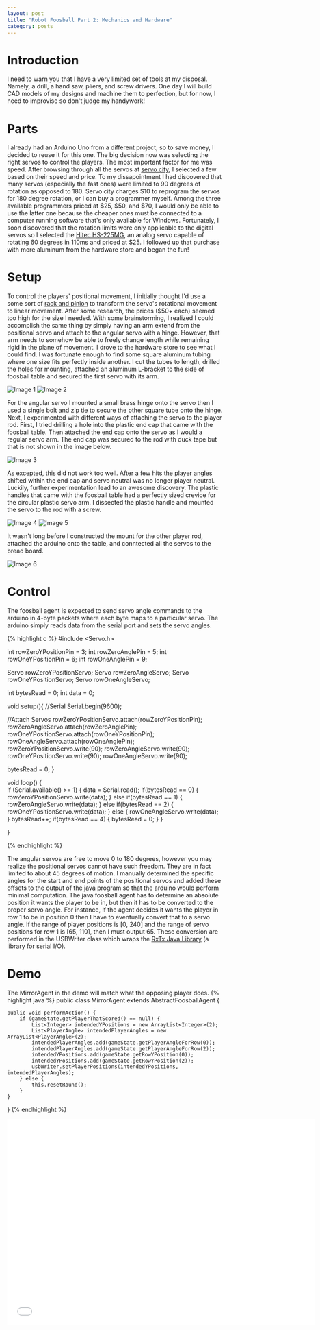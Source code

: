 ```yaml
---
layout: post
title: "Robot Foosball Part 2: Mechanics and Hardware"
category: posts
---
```


# Introduction

I need to warn you that I have a very limited set of tools at my disposal. Namely, a drill, a hand saw, pliers, and screw drivers. One day I will build CAD models of my designs and machine them to perfection, but for now, I need to improvise so don't judge my handywork!

# Parts

I already had an Arduino Uno from a different project, so to save money, I decided to reuse it for this one. The big decision now was selecting the right servos to control the players. The most important factor for me was speed. After browsing through all the servos at [servo city][servos], I selected a few based on their speed and price. To my dissapointment I had discovered that many servos (especially the fast ones) were limited to 90 degrees of rotation as opposed to 180. Servo city charges $10 to reprogram the servos for 180 degree rotation, or I can buy a programmer myself. Among the three available programmers priced at $25, $50, and $70, I would only be able to use the latter one because the cheaper ones must be connected to a computer running software that's only available for Windows. Fortunately, I soon discovered that the rotation limits were only applicable to the digital servos so I selected the [Hitec HS-225MG][servo], an analog servo capable of rotating 60 degrees in 110ms and priced at $25. I followed up that purchase with more aluminum from the hardware store and began the fun!

# Setup

To control the players' positional movement, I initially thought I'd use a some sort of [rack and pinion][pinion] to transform the servo's rotational movement to linear movement. After some research, the prices ($50+ each) seemed too high for the size I needed. With some brainstorming, I realized I could accomplish the same thing by simply having an arm extend from the positional servo and attach to the angular servo with a hinge. However, that arm needs to somehow be able to freely change length while remaining rigid in the plane of movement. I drove to the hardware store to see what I could find. I was fortunate enough to find some square aluminum tubing where one size fits perfectly inside another. I cut the tubes to length, drilled the holes for mounting, attached an aluminum L-bracket to the side of foosball table and secured the first servo with its arm.

![Image 1](/images/foosball_pt2_setup_1.jpg)
![Image 2](/images/foosball_pt2_setup_2.jpg)

For the angular servo I mounted a small brass hinge onto the servo then I used a single bolt and zip tie to secure the other square tube onto the hinge. Next, I experimented with different ways of attaching the servo to the player rod. First, I tried drilling a hole into the plastic end cap that came with the foosball table. Then attached the end cap onto the servo as I would a regular servo arm. The end cap was secured to the rod with duck tape but that is not shown in the image below.

![Image 3](/images/foosball_pt2_setup_4.jpg)

As excepted, this did not work too well. After a few hits the player angles shifted within the end cap and servo neutral was no longer player neutral. Luckily, further experimentation lead to an awesome discovery. The plastic handles that came with the foosball table had a perfectly sized crevice for the circular plastic servo arm. I dissected the plastic handle and mounted the servo to the rod with a screw.

![Image 4](/images/foosball_pt2_setup_5.jpg)
![Image 5](/images/foosball_pt2_setup_3.jpg)

It wasn't long before I constructed the mount for the other player rod, attached the arduino onto the table, and conntected all the servos to the bread board.

![Image 6](/images/foosball_pt2_setup_6.jpg)

# Control

The foosball agent is expected to send servo angle commands to the arduino in 4-byte packets where each byte maps to a particular servo. The arduino simply reads data from the serial port and sets the servo angles.

{% highlight c %}
#include <Servo.h> 

int rowZeroYPositionPin = 3;
int rowZeroAnglePin = 5;
int rowOneYPositionPin = 6;
int rowOneAnglePin = 9;

Servo rowZeroYPositionServo;
Servo rowZeroAngleServo;
Servo rowOneYPositionServo;
Servo rowOneAngleServo;

int bytesRead = 0;
int data = 0;

void setup(){
  //Serial
  Serial.begin(9600);

  //Attach Servos
  rowZeroYPositionServo.attach(rowZeroYPositionPin);
  rowZeroAngleServo.attach(rowZeroAnglePin);
  rowOneYPositionServo.attach(rowOneYPositionPin);
  rowOneAngleServo.attach(rowOneAnglePin);
  rowZeroYPositionServo.write(90);
  rowZeroAngleServo.write(90);
  rowOneYPositionServo.write(90);
  rowOneAngleServo.write(90);
  
  bytesRead = 0;
}

void loop() {  
  	if (Serial.available() >= 1) {
      	data = Serial.read();
      	if(bytesRead == 0) {
        	rowZeroYPositionServo.write(data);
      	} else if(bytesRead == 1) {
        	rowZeroAngleServo.write(data);
      	} else if(bytesRead == 2) {
        	rowOneYPositionServo.write(data);
      	} else {
        	rowOneAngleServo.write(data);
      	}
      	bytesRead++;
      	if(bytesRead == 4) {
        	bytesRead = 0;
      	}
  	}

}

{% endhighlight %}

The angular servos are free to move 0 to 180 degrees, however you may realize the positional servos cannot have such freedom. They are in fact limited to about 45 degrees of motion. I manually determined the specific angles for the start and end points of the positional servos and added these offsets to the output of the java program so that the arduino would perform minimal computation. The java foosball agent has to determine an absolute position it wants the player to be in, but then it has to be converted to the proper servo angle. For instance, if the agent decides it wants the player in row 1 to be in position 0 then I have to eventually convert that to a servo angle. If the range of player positions is [0, 240] and the range of servo positions for row 1 is [65, 110], then I must output 65. These conversion are performed in the USBWriter class which wraps the [RxTx Java Library][rxtx] (a library for serial I/O).

# Demo

The MirrorAgent in the demo will match what the opposing player does.
{% highlight java %}
public class MirrorAgent extends AbstractFoosballAgent {

    public void performAction() {
        if (gameState.getPlayerThatScored() == null) {
            List<Integer> intendedYPositions = new ArrayList<Integer>(2);
            List<PlayerAngle> intendedPlayerAngles = new ArrayList<PlayerAngle>(2);
            intendedPlayerAngles.add(gameState.getPlayerAngleForRow(0));
            intendedPlayerAngles.add(gameState.getPlayerAngleForRow(2));
            intendedYPositions.add(gameState.getRowYPosition(0));
            intendedYPositions.add(gameState.getRowYPosition(2));
            usbWriter.setPlayerPositions(intendedYPositions, intendedPlayerAngles);
        } else {
            this.resetRound();
        }
    }
}
{% endhighlight %}
<center>
    <iframe src="//player.vimeo.com/video/83951632" width="720" height="480" frameborder="0" webkitallowfullscreen mozallowfullscreen allowfullscreen></iframe>
</center>

[servos]: http://www.servocity.com/html/servos___accessories.html
[servo]: http://www.servocity.com/html/hs-225mg_mighty_mini.html
[pinion]: http://en.wikipedia.org/wiki/Rack_and_pinion
[rxtx]: http://rxtx.qbang.org/wiki/index.php/Main_Page


